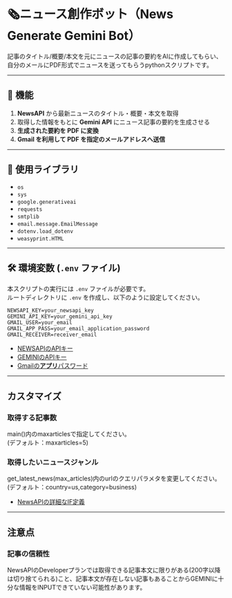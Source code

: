 # 🗞️ニュース創作ボット（News Generate Gemini Bot）
記事のタイトル/概要/本文を元にニュースの記事の要約をAIに作成してもらい、自分のメールにPDF形式でニュースを送ってもらうpythonスクリプトです。

---

## **🔹 機能**
1. **NewsAPI** から最新ニュースのタイトル・概要・本文を取得
2. 取得した情報をもとに **Gemini API** にニュース記事の要約を生成させる
3. **生成された要約を PDF に変換**
4. **Gmail を利用して PDF を指定のメールアドレスへ送信**

---

## **📌 使用ライブラリ**
- `os`
- `sys`
- `google.generativeai`
- `requests`
- `smtplib`
- `email.message.EmailMessage`
- `dotenv.load_dotenv`
- `weasyprint.HTML`

---

## **🛠 環境変数 (`.env` ファイル)**
本スクリプトの実行には `.env` ファイルが必要です。  
ルートディレクトリに `.env` を作成し、以下のように設定してください。

```plaintext
NEWSAPI_KEY=your_newsapi_key
GEMINI_API_KEY=your_gemini_api_key
GMAIL_USER=your_email
GMAIL_APP_PASS=your_email_application_password
GMAIL_RECEIVER=receiver_email
```
- [NEWSAPIのAPIキー](https://newsapi.org/docs)
- [GEMINIのAPIキー](https://ai.google.dev/gemini-api/docs/api-key?hl=ja)
- [Gmailの**アプリ**パスワード](https://support.google.com/accounts/answer/185833?sjid=12865376057855948558-NC)

---

## カスタマイズ
### 取得する記事数
main()内のmaxarticlesで指定してください。<br>
(デフォルト：maxarticles=5)
### 取得したいニュースジャンル
get_latest_news(max_articles)内のurlのクエリパラメタを変更してください。<br>
(デフォルト：country=us,category=business)<br>
- [NewsAPIの詳細なIF定義](https://newsapi.org/docs/endpoints/top-headlines)

---
## 注意点
### 記事の信頼性
NewsAPIのDeveloperプランでは取得できる記事本文に限りがある(200字以降は切り捨てられる)こと、記事本文が存在しない記事もあることからGEMINIに十分な情報をINPUTできていない可能性があります。


